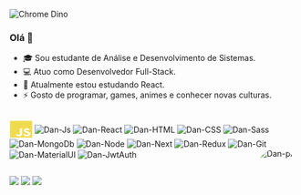 ![Chrome Dino](https://mir-s3-cdn-cf.behance.net/project_modules/max_1200/4ff07986208593.5d9a654e92f36.gif)

### Olá 👋

- 🎓 Sou estudante de Análise e Desenvolvimento de Sistemas.
- 💻 Atuo como Desenvolvedor Full-Stack. 
- 📜 Atualmente estou estudando React.
- ⚡ Gosto de programar, games, animes e conhecer novas culturas.

<div style="display: inline_block"><br>
  <img align="center" alt="Dan-Js" height="30" width="40" src="https://raw.githubusercontent.com/devicons/devicon/master/icons/javascript/javascript-plain.svg">
  <img align="center" alt="Dan-Js" height="30" width="40"  src="https://cdn.jsdelivr.net/gh/devicons/devicon/icons/typescript/typescript-plain.svg" />
  <img align="center" alt="Dan-React" height="30" width="40" src="https://cdn.jsdelivr.net/gh/devicons/devicon/icons/react/react-original.svg">
  <img align="center" alt="Dan-HTML" height="30" width="40" src="https://cdn.jsdelivr.net/gh/devicons/devicon/icons/html5/html5-original.svg">
  <img align="center" alt="Dan-CSS" height="30" width="40" src="https://cdn.jsdelivr.net/gh/devicons/devicon/icons/css3/css3-original.svg">
  <img align="center" alt="Dan-Sass" height="30" width="40" src="https://cdn.jsdelivr.net/gh/devicons/devicon/icons/sass/sass-original.svg">
  <img align="center" alt="Dan-MongoDb" height="30" width="40" src="https://cdn.jsdelivr.net/gh/devicons/devicon/icons/mongodb/mongodb-original.svg">
  <img align="center" alt="Dan-Node" height="30" width="40" src="https://cdn.jsdelivr.net/gh/devicons/devicon/icons/nodejs/nodejs-original.svg">
  <img align="center" alt="Dan-Next" height="30" width="40" src="https://cdn.jsdelivr.net/gh/devicons/devicon/icons/nextjs/nextjs-original.svg">
  <img align="center" alt="Dan-Redux" height="30" width="40" src="https://cdn.jsdelivr.net/gh/devicons/devicon/icons/redux/redux-original.svg">
  <img align="center" alt="Dan-Git" height="30" width="40" src="https://cdn.jsdelivr.net/gh/devicons/devicon/icons/git/git-original.svg">
  <img align="center" alt="Dan-MaterialUI" height="30" width="40" src="https://cdn.jsdelivr.net/gh/devicons/devicon/icons/materialui/materialui-original.svg">
  <img align="center" alt="Dan-JwtAuth" height="30" width="40" src="https://img.icons8.com/color/48/000000/java-web-token.png">
  <img align="right" alt="Dan-pic" height="150" style="border-radius:50px;" src="https://cdn.discordapp.com/attachments/923115029102985286/923115351925981224/dangif.gif">
</div>

##

<div style="display: incline_block">
  <a href="https://www.linkedin.com/in/danielsfilhodev/" target="_blank"><img src="https://img.shields.io/badge/-LinkedIn-%230077B5?style=for-the-badge&logo=linkedin&logoColor=white" target="_blank"></a> 
  <a href = "mailto:danielbrumdasilva@gmail.com"><img src="https://img.shields.io/badge/-Gmail-%23333?style=for-the-badge&logo=gmail&logoColor=white" target="_blank"></a>
  <a href="https://www.instagram.com/dansbrum/" target="_blank"><img src="https://img.shields.io/badge/-Instagram-%23E4405F?style=for-the-badge&logo=instagram&logoColor=white" target="_blank"></a>  
</div>
<br>
<br>


